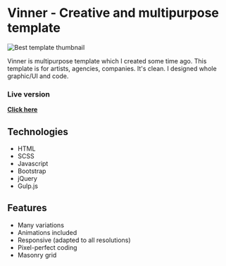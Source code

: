 # Vinner - Creative and multipurpose template

![Best template thumbnail](https://github.com/damiankomonski/vinner-template/blob/main/cover-image.png?raw=true)

Vinner is multipurpose template which I created some time ago. This template is for artists, agencies, companies. It's clean. I designed whole graphic/UI and code.

### Live version
**[Click here](https://themeforest.net/item/vinner-creative-modern-multipurpose-template/11276260)**   


## Technologies
- HTML
- SCSS
- Javascript
- Bootstrap
- jQuery
- Gulp.js

## Features
- Many variations
- Animations included
- Responsive (adapted to all resolutions)
- Pixel-perfect coding
- Masonry grid